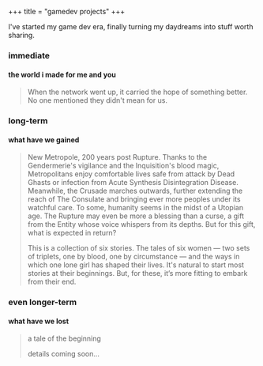 +++
title = "gamedev projects"
+++

I've started my game dev era, finally turning my daydreams into stuff worth sharing.

### immediate

#### the world i made for me and you
> 
> When the network went up, it carried the hope of something better. No one mentioned they didn't mean for us.

### long-term

#### what have we gained
> 
>New Metropole, 200 years post Rupture. Thanks to the Gendermerie's vigilance and the Inquisition's blood magic, Metropolitans enjoy comfortable lives safe from attack by Dead Ghasts or infection from Acute Synthesis Disintegration Disease. Meanwhile, the Crusade marches outwards, further extending the reach of The Consulate and bringing ever more peoples under its watchful care. To some, humanity seems in the midst of a Utopian age. The Rupture may even be more a blessing than a curse, a gift from the Entity whose voice whispers from its depths. But for this gift, what is expected in return? 
>
> This is a collection of six stories. The tales of six women — two sets of triplets, one by blood, one by circumstance — and the ways in which one lone girl has shaped their lives. It's natural to start most stories at their beginnings. But, for these, it’s more fitting to embark from their end.

### even longer-term

#### what have we lost
> 
> a tale of the beginning
> 
> details coming soon...
